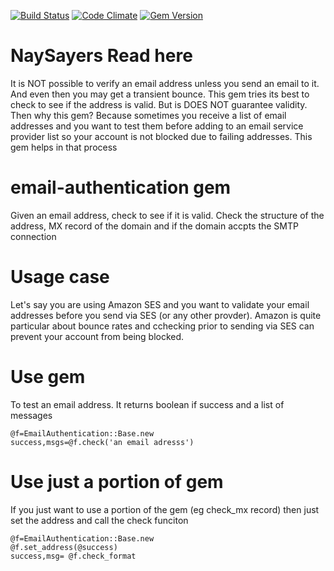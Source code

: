 [![Build Status](https://travis-ci.org/semdinsp/email-authentication.png)](https://travis-ci.org/semdinsp/email-authentication)
[![Code Climate](https://codeclimate.com/repos/524654d9c7f3a31b29038e3a/badges/58ed8386e3e6d266c7ac/gpa.png)](https://codeclimate.com/repos/524654d9c7f3a31b29038e3a/feed)
[![Gem Version](https://badge.fury.io/rb/email-authentication.png)](http://badge.fury.io/rb/email-authentication)

NaySayers Read here
============

It is NOT possible to verify an email address unless you send an email to it.  And even then you may get a transient bounce.  This gem tries its best to check to see if the address is valid.  But is DOES NOT guarantee validity.  Then why this gem?  Because sometimes you receive a list of email addresses and you want to test them before adding to an email service provider list so your account is not blocked due to failing addresses.  This gem helps in that process

email-authentication gem
============

Given an email address, check to see if it is valid.  Check the structure of the address, MX record of the domain and if the domain accpts the SMTP connection

Usage case
=====================
Let's say you are using Amazon SES and you want to validate your email addresses before you send via SES (or any other provder).  Amazon is quite particular about bounce rates and cchecking prior to sending via SES can prevent your account from being blocked.

Use gem
=====================
To test an email address.  It returns boolean if success and a list of messages

    @f=EmailAuthentication::Base.new
    success,msgs=@f.check('an email adresss')
    

Use just a portion of gem
=====================
If you just want to use a portion of the gem (eg check_mx record)  then just set the address and call the check funciton

    @f=EmailAuthentication::Base.new
    @f.set_address(@success)
    success,msg= @f.check_format
